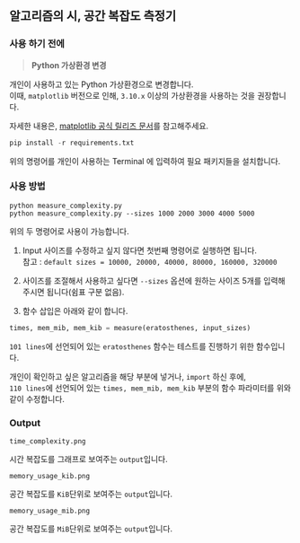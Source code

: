 ## 알고리즘의 시, 공간 복잡도 측정기

### 사용 하기 전에

> **Python 가상환경 변경**

개인이 사용하고 있는 Python 가상환경으로 변경합니다.  
이때, `matplotlib` 버전으로 인해, `3.10.x` 이상의 가상환경을 사용하는 것을 권장합니다.  

자세한 내용은, [matplotlib 공식 릴리즈 문서](https://discourse.matplotlib.org/t/matplotlib-announce-ann-matplotlib-3-10-0/25601)를 참고해주세요.  

```python
pip install -r requirements.txt
```

위의 명령어를 개인이 사용하는 Terminal 에 입력하여 필요 패키지들을 설치합니다.  

### 사용 방법

```terminal
python measure_complexity.py
python measure_complexity.py --sizes 1000 2000 3000 4000 5000
```

위의 두 명령어로 사용이 가능합니다.  

1. Input 사이즈를 수정하고 싶지 않다면 첫번째 명령어로 실행하면 됩니다.  
참고 : `default sizes = 10000, 20000, 40000, 80000, 160000, 320000` 

2. 사이즈를 조절해서 사용하고 싶다면 `--sizes` 옵션에 원하는 사이즈 5개를 입력해주시면 됩니다(쉼표 구분 없음).  

3. 함수 삽입은 아래와 같이 합니다.

```python
times, mem_mib, mem_kib = measure(eratosthenes, input_sizes)
```

`101 lines`에 선언되어 있는 `eratosthenes` 함수는 테스트를 진행하기 위한 함수입니다.  

개인이 확인하고 싶은 알고리즘을 해당 부분에 넣거나, `import` 하신 후에,  
`110 lines`에 선언되어 있는 `times, mem_mib, mem_kib` 부분의 함수 파라미터를 위와 같이 수정합니다.

### Output

```terminal
time_complexity.png
```

시간 복잡도를 그래프로 보여주는 `output`입니다.

```terminal 
memory_usage_kib.png
```

공간 복잡도를 `KiB`단위로 보여주는 `output`입니다.

```terminal 
memory_usage_mib.png
```

공간 복잡도를 `MiB`단위로 보여주는 `output`입니다.
